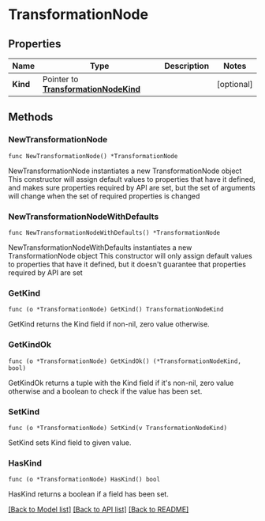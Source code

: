 # TransformationNode

## Properties

Name | Type | Description | Notes
------------ | ------------- | ------------- | -------------
**Kind** | Pointer to [**TransformationNodeKind**](TransformationNodeKind.md) |  | [optional] 

## Methods

### NewTransformationNode

`func NewTransformationNode() *TransformationNode`

NewTransformationNode instantiates a new TransformationNode object
This constructor will assign default values to properties that have it defined,
and makes sure properties required by API are set, but the set of arguments
will change when the set of required properties is changed

### NewTransformationNodeWithDefaults

`func NewTransformationNodeWithDefaults() *TransformationNode`

NewTransformationNodeWithDefaults instantiates a new TransformationNode object
This constructor will only assign default values to properties that have it defined,
but it doesn't guarantee that properties required by API are set

### GetKind

`func (o *TransformationNode) GetKind() TransformationNodeKind`

GetKind returns the Kind field if non-nil, zero value otherwise.

### GetKindOk

`func (o *TransformationNode) GetKindOk() (*TransformationNodeKind, bool)`

GetKindOk returns a tuple with the Kind field if it's non-nil, zero value otherwise
and a boolean to check if the value has been set.

### SetKind

`func (o *TransformationNode) SetKind(v TransformationNodeKind)`

SetKind sets Kind field to given value.

### HasKind

`func (o *TransformationNode) HasKind() bool`

HasKind returns a boolean if a field has been set.


[[Back to Model list]](../README.md#documentation-for-models) [[Back to API list]](../README.md#documentation-for-api-endpoints) [[Back to README]](../README.md)


